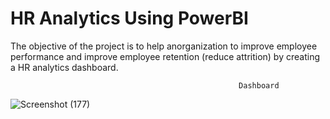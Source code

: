 # HR Analytics Using PowerBI
The objective of the project is to help anorganization to improve employee performance and improve employee retention (reduce attrition) by creating a HR analytics dashboard.

                                                       Dashboard
                                                       
![Screenshot (177)](https://github.com/TANMOY002/HR--Analytics-PowerBI/assets/20622647/d122b47f-0bd9-4480-bcee-8a38312ee58d)

